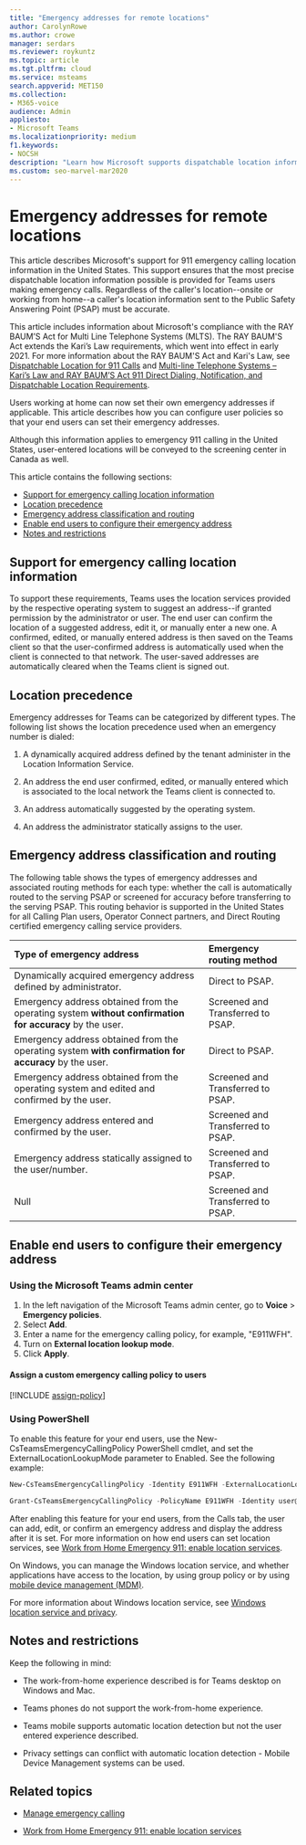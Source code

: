 ```yaml
---
title: "Emergency addresses for remote locations"
author: CarolynRowe
ms.author: crowe
manager: serdars
ms.reviewer: roykuntz
ms.topic: article
ms.tgt.pltfrm: cloud
ms.service: msteams
search.appverid: MET150
ms.collection: 
- M365-voice
audience: Admin
appliesto:
- Microsoft Teams
ms.localizationpriority: medium
f1.keywords:
- NOCSH
description: "Learn how Microsoft supports dispatchable location information to support emergency calling."
ms.custom: seo-marvel-mar2020
---
```


# Emergency addresses for remote locations

This article describes Microsoft's support for 911 emergency calling location information in the United States. This support ensures that the most precise dispatchable location information possible is provided for Teams users making emergency calls. Regardless of the caller's location--onsite or working from home--a  caller's location information sent to the Public Safety Answering Point (PSAP) must be accurate.

This article includes information about Microsoft's compliance with the RAY BAUM’S Act for Multi Line Telephone Systems (MLTS). The RAY BAUM'S Act extends the Kari’s Law requirements, which went into effect in early 2021. For more information about the RAY BAUM'S Act and Kari's Law, see [Dispatchable Location for 911 Calls](https://www.fcc.gov/911-dispatchable-location) and [Multi-line Telephone Systems – Kari’s Law and RAY BAUM’S Act 911 Direct Dialing, Notification, and Dispatchable Location Requirements](https://www.fcc.gov/mlts-911-requirements). 

Users working at home can now set their own emergency addresses if applicable. This article describes how you can configure user policies so that your end users can set their emergency addresses.

Although this information applies to emergency 911 calling in the United States, user-entered locations will be conveyed to the screening center in Canada as well.

This article contains the following sections:

- [Support for emergency calling location information](#support-for-emergency-calling-location-information)
- [Location precedence](#location-precedence)
- [Emergency address classification and routing](#emergency-address-classification-and-routing)
- [Enable end users to configure their emergency address](#enable-end-users-to-configure-their-emergency-address)
- [Notes and restrictions](#notes-and-restrictions)


## Support for emergency calling location information

To support these requirements, Teams uses the location services provided by the respective operating system to suggest an address--if granted permission by the administrator or user. The end user can confirm the location of a suggested address, edit it, or manually enter a new one. A confirmed, edited, or manually entered address is then saved on the Teams client so that the user-confirmed address is automatically used when the client is connected to that network. The user-saved addresses are automatically cleared when the Teams client is signed out.


## Location precedence

Emergency addresses for Teams can be categorized by different types. The following list shows the location precedence used when an emergency number is dialed:

1. A dynamically acquired address defined by the tenant administer in the Location Information Service.

2. An address the end user confirmed, edited, or manually entered which is associated to the local network the Teams client is connected to.

3. An address automatically suggested by the operating system.

4. An address the administrator statically assigns to the user.


## Emergency address classification and routing

The following table shows the types of emergency addresses and associated routing methods for each type: whether the call is automatically routed to the serving PSAP or screened for accuracy before transferring to the serving PSAP. This routing behavior is supported in the United States for all Calling Plan users, Operator Connect partners, and Direct Routing certified emergency calling service providers.


| Type of emergency address | Emergency routing method |
| :------------| :-------|
| Dynamically acquired emergency address defined by administrator. | Direct to PSAP. |
| Emergency address obtained from the operating system **without confirmation for accuracy** by the user. | Screened and Transferred to PSAP. |
| Emergency address obtained from the operating system **with confirmation for accuracy** by the user.| Direct to PSAP. |
| Emergency address obtained from the operating system and edited and confirmed by the user. | Screened and Transferred to PSAP. |
| Emergency address entered and confirmed by the user. | Screened and Transferred to PSAP. |
| Emergency address statically assigned to the user/number. | Screened and Transferred to PSAP. |
| Null | Screened and Transferred to PSAP. |


## Enable end users to configure their emergency address

### Using the Microsoft Teams admin center

1. In the left navigation of the Microsoft Teams admin center, go to **Voice** > **Emergency policies**.
2. Select **Add**.
3. Enter a name for the emergency calling policy, for example, "E911WFH".
4. Turn on **External location lookup mode**.
5. Click **Apply**.

#### Assign a custom emergency calling policy to users

[!INCLUDE [assign-policy](includes/assign-policy.md)]

### Using PowerShell

To enable this feature for your end users, use the New-CsTeamsEmergencyCallingPolicy PowerShell cmdlet, and set the ExternalLocationLookupMode parameter to Enabled. See the following example: 


``` PowerShell
New-CsTeamsEmergencyCallingPolicy -Identity E911WFH -ExternalLocationLookupMode Enabled
```

```PowerShell
Grant-CsTeamsEmergencyCallingPolicy -PolicyName E911WFH -Identity user@contoso.com
```

After enabling this feature for your end users, from the Calls tab, the user can add, edit, or confirm an emergency address and display the address after it is set. For more information on how end users can set location services, see [Work from Home Emergency 911: enable location services](https://support.microsoft.com/office/work-from-home-emergency-911-enable-location-services-583dd649-87fc-4b23-aed6-f4e2279297f9?storagetype=live).

On Windows, you can manage the Windows location service, and whether applications have access to the location, by using group policy or by using [mobile device management (MDM)](/windows/client-management/mdm/policy-csp-privacy#privacy-letappsaccesslocation).

For more information about Windows location service, see [Windows location service and privacy](https://support.microsoft.com/windows/windows-location-service-and-privacy-3a8eee0a-5b0b-dc07-eede-2a5ca1c49088).



## Notes and restrictions

Keep the following in mind:

- The work-from-home experience described is for Teams desktop on Windows and Mac.

- Teams phones do not support the work-from-home experience.

- Teams mobile supports automatic location detection but not the user entered experience described.

- Privacy settings can conflict with automatic location detection - Mobile Device Management systems can be used.


## Related topics

- [Manage emergency calling](what-are-emergency-locations-addresses-and-call-routing.md)

- [Work from Home Emergency 911: enable location services](https://support.microsoft.com/office/work-from-home-emergency-911-enable-location-services-583dd649-87fc-4b23-aed6-f4e2279297f9?storagetype=live)

